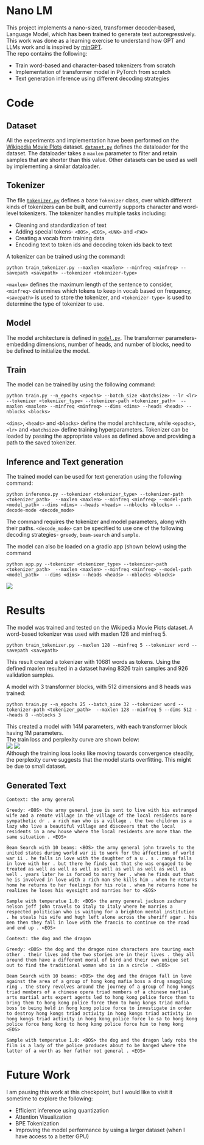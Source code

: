 # Nano LM
This project implements a nano-sized, transformer decoder-based, Language Model, which has been trained to generate text autoregressively. This work was done as a learning exercise to understand how GPT and LLMs work and is inspired by [minGPT](https://github.com/karpathy/minGPT).
<br>
The repo contains the following:
- Train word-based and character-based tokenizers from scratch
- Implementation of transformer model in PyTorch from scratch
- Text generation inference using different decoding strategies

# Code
## Dataset
All the experiments and implementation have been performed on the [Wikipedia Movie Plots](https://www.kaggle.com/datasets/jrobischon/wikipedia-movie-plots) dataset. [`dataset.py`](dataset.py) defines the dataloader for the dataset. The dataloader takes a `maxlen` parameter to filter and retain samples that are shorter than this value. Other datasets can be used as well by implementing a similar dataloader.

## Tokenizer
The file [`tokenizer.py`](tokenizer.py) defines a base `Tokenizer` class, over which different kinds of tokenizers can be built, and currently supports character and word-level tokenizers. The tokenizer handles multiple tasks including:
- Cleaning and standardization of text
- Adding special tokens- `<BOS>`, `<EOS>`, `<UNK>` and `<PAD>`
- Creating a vocab from training data
- Encoding text to token ids and decoding token ids back to text

A tokenizer can be trained using the command:
```
python train_tokenizer.py --maxlen <maxlen> --minfreq <minfreq> --savepath <savepath> --tokenizer <tokenizer-type>
```
`<maxlen>` defines the maximum length of the sentence to consider, `<minfreq>` determines which tokens to keep in vocab based on frequency, `<savepath>` is used to store the tokenizer, and `<tokenizer-type>` is used to determine the type of tokenizer to use.

## Model
The model architecture is defined in [`model.py`](model.py). The transformer parameters- embedding dimensions, number of heads, and number of blocks, need to be defined to initialize the model.

## Train
The model can be trained by using the following command:
```
python train.py --n_epochs <epochs> --batch_size <batchsize> --lr <lr> --tokenizer <tokenizer_type> --tokenizer-path <tokenizer_path>  --maxlen <maxlen> --minfreq <minfreq> --dims <dims> --heads <heads> --nblocks <blocks>
```
`<dims>`, `<heads>` and `<blocks>` define the model architecture, while `<epochs>`, `<lr>` and `<batchsize>` define training hyperparameters. Tokenizer can be loaded by passing the appropriate values as defined above and providing a path to the saved tokenizer.

## Inference and Text generation
The trained model can be used for text generation using the following command:
```
python inference.py --tokenizer <tokenizer_type> --tokenizer-path <tokenizer_path>  --maxlen <maxlen> --minfreq <minfreq> --model-path <model_path> --dims <dims> --heads <heads> --nblocks <blocks> --decode-mode <decode_mode>
```
The command requires the tokenizer and model parameters, along with their paths. `<decode_mode>` can be specified to use one of the following decoding strategies- `greedy`, `beam-search` and `sample`. 

The model can also be loaded on a gradio app (shown below) using the command 
```
python app.py --tokenizer <tokenizer_type> --tokenizer-path <tokenizer_path>  --maxlen <maxlen> --minfreq <minfreq> --model-path <model_path>  --dims <dims> --heads <heads> --nblocks <blocks> 
```
<img class="img-fluid" src="./imgs/app-interface.png">



# Results
The model was trained and tested on the Wikipedia Movie Plots dataset. A word-based tokenizer was used with maxlen 128 and minfreq 5.
```
python train_tokenizer.py --maxlen 128 --minfreq 5 --tokenizer word --savepath <savepath>
```
This result created a tokenizer with 10681 words as tokens. Using the defined maxlen resulted in a dataset having 8326 train samples and 926 validation samples.

A model with 3 transformer blocks, with 512 dimensions and 8 heads was trained:
```
python train.py --n_epochs 25 --batch_size 32 --tokenizer word --tokenizer-path <tokenizer_path>  --maxlen 128 --minfreq 5 --dims 512 --heads 8 --nblocks 3
```
This created a model with 14M parameters, with each transformer block having 1M parameters.
<br>
The train loss and perplexity curve are shown below: <br>
<img class="img-fluid" src="./imgs/train-loss-curve.jpg">
<img class="img-fluid" src="./imgs/perplexity-curve.jpg">
<br>
Although the training loss looks like moving towards convergence steadily, the perplexity curve suggests that the model starts overfitting. This might be due to small dataset. 

## Generated Text
```
Context: the army general

Greedy: <BOS> the army general jose is sent to live with his estranged wife and a remote village in the village of the local residents more sympathetic dr . a rich man who is a village . the two children is a lazy who live a beautiful village and discovers that the local residents in a new house where the local residents are more than the same situation . <EOS>

Beam Search with 10 beams: <BOS> the army general john travels to the united states during world war ii to work for the affections of world war ii . he falls in love with the daughter of a u . s . ramya falls in love with her . but there he finds out that she was engaged to be treated as well as well as well as well as well as well as well as well . years later he is forced to marry her . when he finds out that he is involved in love with a rich man she kills him . when he returns home he returns to her feelings for his role . when he returns home he realizes he loses his eyesight and marries her to <EOS>

Sample with temperatue 1.0: <BOS> the army general jackson zachary nelson jeff john travels to italy to italy where he marries a respected politician who is waiting for a brighton mental institution . he steals his wife and hugh left alone across the sheriff agar . his men then they fall in love with the francis to continue on the road and end up . <EOS>
```

```
Context: the dog and the dragon

Greedy: <BOS> the dog and the dragon nine characters are touring each other . their lives and the two stories are in their lives . they all around them have a different moral of bird and their own unique set out to find the traditional woman who is in a circle . <EOS>

Beam Search with 10 beams: <BOS> the dog and the dragon fall in love against the area of a group of hong kong mafia boss a drug smuggling ring . the story revolves around the journey of a group of hong kongs triad members of a chinese opera triad members of a chinese martial arts martial arts expert agents led to hong kong police force them to bring them to hong kong police force them to hong kongs triad mafia boss to being held in hong kong police force to investigate in order to destroy hong kongs triad activity in hong kongs triad activity in hong kongs triad activity in hong kong police force lo sa to hong kong police force hong kong to hong kong police force him to hong kong <EOS>

Sample with temperatue 1.0: <BOS> the dog and the dragon lady robs the film is a lady of the police produces about to be hanged where the latter of a worth as her father not general . <EOS>
```


# Future Work
I am pausing this work at this checkpoint, but I would like to visit it sometime to explore the following:
- Efficient inference using quantization
- Attention Visualization
- BPE Tokenization
- Improving the model performance by using a larger dataset (when I have access to a better GPU)
